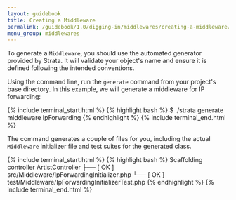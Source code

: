 ```yaml
---
layout: guidebook
title: Creating a Middleware
permalink: /guidebook/1.0/digging-in/middlewares/creating-a-middleware/
menu_group: middlewares
---
```


To generate a `Middleware`, you should use the automated generator provided by Strata. It will validate your object's name and ensure it is defined following the intended conventions.

Using the command line, run the `generate` command from your project's base directory. In this example, we will generate a middleware for IP forwarding:

{% include terminal_start.html %}
{% highlight bash %}
$ ./strata generate middleware IpForwarding
{% endhighlight %}
{% include terminal_end.html %}

The command generates a couple of files for you, including the actual `Middleware` initializer file and test suites for the generated class.

{% include terminal_start.html %}
{% highlight bash %}
Scaffolding controller ArtistController
  ├── [ OK ] src/Middleware/IpForwardingInitializer.php
  └── [ OK ] test/Middleware/IpForwardingInitializerTest.php
{% endhighlight %}
{% include terminal_end.html %}
